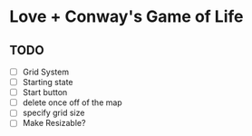 # Love + Conway's Game of Life

## TODO

- [ ] Grid System
- [ ] Starting state
- [ ] Start button
- [ ] delete once off of the map
- [ ] specify grid size
- [ ] Make Resizable?
